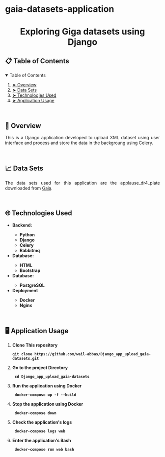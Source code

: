# gaia-datasets-application

<h1 align="center"> Exploring Giga datasets using Django </h1>

<h2 id="table-of-contents"> 📋 Table of Contents</h2>
<details open="open">
  <summary>Table of Contents</summary>
  <ol>
    <li><a href="#overview"> ➤ Overview</a></li>
    <li><a href="#data_sets"> ➤ Data Sets</a></li>
    <li><a href="#technologies-used"> ➤ Technologies Used</a></li>
    <li><a href="#application_usage"> ➤ Application Usage</a></li>
  </ol>
</details>

<br>
<h2 id="overview"> 📖 Overview</h2>
<p align="justify"> 
  This is a Django application developed to upload XML dataset using user interface and process and store the data in the backgroung using Celery.
</p>

<br>
<h2 id="data_sets"> 📈 Data Sets</h2>
<p align="justify"> 
  The data sets used for this application are the applause_dr4_plate downloaded from <a href="https://drf-spectacular.readthedocs.io/en/latest/"> Gaia</a></li>.
</p>

<br>
<h2 id="technologies-used"> 🌐 Technologies Used</h2>
<ul>
  <li><b>Backend:</b></li>
    <ul>
      <li><b>Python</b></li>
      <li><b>Django</b></li>
      <li><b>Celery</b></li>
      <li><b>Rabbitmq</b></li>
    </ul>
  <li><b>Database:</b></li>
    <ul>
      <li><b>HTML</b></li>
      <li><b>Bootstrap</b></li>
    </ul>
  <li><b>Database:</b></li>
    <ul>
      <li><b>PostgreSQL</b></li>
    </ul>
  <li><b>Deployment</b> </li>
    <ul>
      <li><b>Docker</b></li>
      <li><b>Nginx</b></li>
    </ul>
</ul>

<br>
<h2 id="application_usage"> 🖥️ Application Usage</h2>

<ol>
  <li><b>Clone This repository<pre><code>git clone https://github.com/wail-abbas/Django_app_upload_gaia-datasets.git</code></pre></b></li>
  <li><b>Go to the project Directory<pre><code> cd Django_app_upload_gaia-datasets</code></pre></b></li>
  <li><b>Run the application using Docker<pre><code> docker-compose up -f --build </code></pre></b></li>
  <li><b>Stop the application using Docker<pre><code> docker-compose down </code></pre></b></li>
  <li><b>Check the application's logs<pre><code> docker-compose logs web </code></pre></b></li>
  <li><b>Enter the application's Bash<pre><code> docker-compose run web bash </code></pre></b></li>
</ol>

